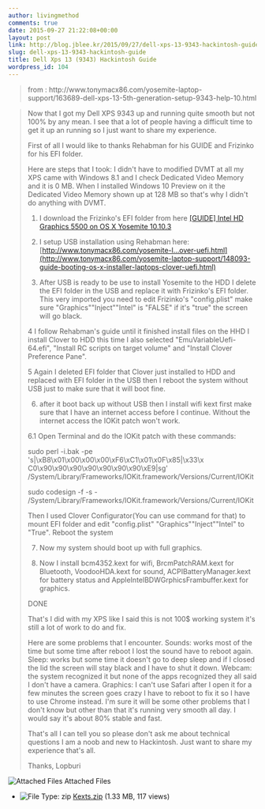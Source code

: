 ```yaml
---
author: livingmethod
comments: true
date: 2015-09-27 21:22:08+00:00
layout: post
link: http://blog.jblee.kr/2015/09/27/dell-xps-13-9343-hackintosh-guide/
slug: dell-xps-13-9343-hackintosh-guide
title: Dell Xps 13 (9343) Hackintosh Guide
wordpress_id: 104
---
```





<blockquote>from : http://www.tonymacx86.com/yosemite-laptop-support/163689-dell-xps-13-5th-generation-setup-9343-help-10.html</blockquote>




<blockquote>Now that I got my Dell XPS 9343 up and running quite smooth but not 100% by any mean. I see that a lot of people having a difficult time to get it up an running so I just want to share my experience.

First of all I would like to thanks Rehabman for his GUIDE and Frizinko for his EFI folder.

Here are steps that I took:
I didn't have to modified DVMT at all my XPS came with Windows 8.1 and I check Dedicated Video Memory and it is 0 MB.
When I installed Windows 10 Preview on it the Dedicated Video Memory shown up at 128 MB so that's why I didn't do anything with DVMT.

1. I download the Frizinko's EFI folder from here [[GUIDE] Intel HD Graphics 5500 on OS X Yosemite 10.10.3](http://www.tonymacx86.com/yosemite-laptop-support/162062-guide-intel-hd-graphics-5500-os-x-yosemite-10-10-3-a-6.html)

2. I setup USB installation using Rehabman here: [http://www.tonymacx86.com/yosemite-l...over-uefi.html](http://www.tonymacx86.com/yosemite-laptop-support/148093-guide-booting-os-x-installer-laptops-clover-uefi.html)

3. After USB is ready to be use to install Yosemite to the HDD I delete the EFI folder in the USB and replace it with Frizinko's EFI folder. This very imported you need to edit Frizinko's "config.plist" make sure "Graphics""Inject""Intel" is "FALSE" if it's "true" the screen will go black.

4 I follow Rehabman's guide until it finished install files on the HHD I install Clover to HDD this time I also selected "EmuVariableUefi-64.efi", "Install RC scripts on target volume" and "Install Clover Preference Pane".

5 Again I deleted EFI folder that Clover just installed to HDD and replaced with EFI folder in the USB then I reboot the system without USB just to make sure that it will boot fine.

6. after it boot back up without USB then I install wifi kext first make sure that I have an internet access before I continue. Without the internet access the IOKit patch won't work.

6.1 Open Terminal and do the IOKit patch with these commands:

sudo perl -i.bak -pe 's|\xB8\x01\x00\x00\x00\xF6\xC1\x01\x0F\x85|\x33\x C0\x90\x90\x90\x90\x90\x90\x90\xE9|sg' /System/Library/Frameworks/IOKit.framework/Versions/Current/IOKit

sudo codesign -f -s - /System/Library/Frameworks/IOKit.framework/Versions/Current/IOKit

Then I used Clover Configurator(You can use command for that) to mount EFI folder and edit "config.plist" "Graphics""Inject""Intel" to "True". Reboot the system

7. Now my system should boot up with full graphics.

8. Now I install bcm4352.kext for wifi, BrcmPatchRAM.kext for Bluetooth, VoodooHDA.kext for sound, ACPIBatteryManager.kext for battery status and AppleIntelBDWGrphicsFrambuffer.kext for graphics.

DONE

That's I did with my XPS like I said this is not 100$ working system it's still a lot of work to do and fix.

Here are some problems that I encounter.
Sounds: works most of the time but some time after reboot I lost the sound have to reboot again.
Sleep: works but some time it doesn't go to deep sleep and if I closed the lid the screen will stay black and I have to shut it down.
Webcam: the system recognized it but none of the apps recognized they all said I don't have a camera.
Graphics: I can't use Safari after I open it for a few minutes the screen goes crazy I have to reboot to fix it so I have to use Chrome instead.
I'm sure it will be some other problems that I don't know but other than that it's running very smooth all day. I would say it's about 80% stable and fast.

That's all I can tell you so please don't ask me about technical questions I am a noob and new to Hackintosh. Just want to share my experience that's all.

Thanks,
Lopburi</blockquote>









![Attached Files](http://www.tonymacx86.com/images/misc/paperclip.png) Attached Files



	
  * ![File Type: zip](http://www.tonymacx86.com/images/attach/zip.gif) [Kexts.zip](http://www.tonymacx86.com/attachments/yosemite-laptop-support/139673d1433281192-dell-xps-13-5th-generation-setup-9343-help-kexts.zip) (1.33 MB, 117 views)



